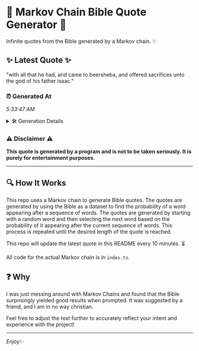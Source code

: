 # 📖 Markov Chain Bible Quote Generator 📖

Infinite quotes from the Bible generated by a Markov chain. ✨

## ✨ Latest Quote ✨
"with all that he had, and came to beersheba, and offered sacrifices unto the god of his father isaac."

### ⏰ Generated At
*5:33:47 AM*

<details>
    <summary>🛠️ Generation Details</summary>
    <p>
        <strong>🌱 Seed:</strong> with<br>
        <strong>🔄 Iterations:</strong> 18<br>
        <strong>📜 Context History:</strong><br>[ with ]: all<br>[ with, all ]: that<br>[ with, all, that ]: he<br>[ with, all, that, he ]: had,<br>[ with, all, that, he, had, ]: and<br>[ with, all, that, he, had,, and ]: came<br>[ all, that, he, had,, and, came ]: to<br>[ that, he, had,, and, came, to ]: beersheba,<br>[ he, had,, and, came, to, beersheba, ]: and<br>[ had,, and, came, to, beersheba,, and ]: offered<br>[ and, came, to, beersheba,, and, offered ]: sacrifices<br>[ came, to, beersheba,, and, offered, sacrifices ]: unto<br>[ to, beersheba,, and, offered, sacrifices, unto ]: the<br>[ beersheba,, and, offered, sacrifices, unto, the ]: god<br>[ and, offered, sacrifices, unto, the, god ]: of<br>[ offered, sacrifices, unto, the, god, of ]: his<br>[ sacrifices, unto, the, god, of, his ]: father<br>[ unto, the, god, of, his, father ]: isaac.<br>
    </p>
</details>

### ⚠️ Disclaimer ⚠️
**This quote is generated by a program and is not to be taken seriously. It is purely for entertainment purposes.**

---

## 🔍 How It Works

This repo uses a Markov chain to generate Bible quotes. The quotes are generated by using the Bible as a dataset to find the probability of a word appearing after a sequence of words. The quotes are generated by starting with a random word and then selecting the next word based on the probability of it appearing after the current sequence of words. This process is repeated until the desired length of the quote is reached.

This repo will update the latest quote in this README every 10 minutes. ⏳

All code for the actual Markov chain is in `index.ts`.

## ❓ Why

I was just messing around with Markov Chains and found that the Bible surprisingly yielded good results when prompted. 
It was suggested by a friend, and I am in no way christian.

Feel free to adjust the text further to accurately reflect your intent and experience with the project!

---

*Enjoy*✨
